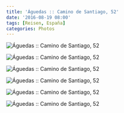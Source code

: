 ```yaml
---
title: 'Águedas :: Camino de Santiago, 52'
date: '2016-08-19 08:00'
tags: [Reisen, España]
categories: Photos
---
```


<div class='preview'><img src='{{urls.media}}/A-guedasOK.jpg' alt='Águedas :: Camino de Santiago, 52'></div>

<a id='51ef4b9298c0a3013a75d2b8733eb7b4-800'></a>![Águedas :: Camino de Santiago, 52]({{urls.media}}/51ef4b9298c0a3013a75d2b8733eb7b4-800.jpg '')

<a id='80e46155791231fef56455ea2927d334-800'></a>![Águedas :: Camino de Santiago, 52]({{urls.media}}/80e46155791231fef56455ea2927d334-800.jpg '')

<a id='40c4ef3ff7baed5995bbe965ecc8afad-800'></a>![Águedas :: Camino de Santiago, 52]({{urls.media}}/40c4ef3ff7baed5995bbe965ecc8afad-800.jpg '')

<a id='6d355df7523c13199816b92814011201-800'></a>![Águedas :: Camino de Santiago, 52]({{urls.media}}/6d355df7523c13199816b92814011201-800.jpg '')

<a id='cb152c43f4fd9e72bae995543496b72d-800'></a>![Águedas :: Camino de Santiago, 52]({{urls.media}}/cb152c43f4fd9e72bae995543496b72d-800.jpg '')
